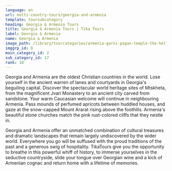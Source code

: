 ```yaml
---
language: en
url: multi-country-tours/georgia-and-armenia
template: toursubcategory
heading: Georgia & Armenia Tours
title: Georgia & Armenia Tours | Tika Tours
label: Georgia & Armenia
name: Georgia & Armenia
image_path: /library/tourcategories/armenia-garni-pagan-temple-the-hellenistic-temple-in-republic-of-armenia_245764552.jpg
imggrp_id: 0
main_category_id: 2
sub_category_id: 17
rank: 10
---
```

<div class="row content-row"><!-- 993 (2)-->
<div class="col-xs-12 col-sm-6 col-md-6"><!-- 1356 -->

Georgia and Armenia are the oldest Christian countries in the world. Lose yourself
in the ancient warren of lanes and courtyards in Georgia's beguiling capital. Discover
the spectacular world heritage sites of Mtskheta, from the magnificent Jvari Monastery
to an ancient city carved from sandstone. Your warm Caucasian welcome will continue
in neighbouring Armenia. Pass mounds of perfumed apricots between huddled houses,
and gaze at the snow\-capped Mount Ararat rising above the foothills. Armenia's
beautiful stone churches match the pink rust\-colored cliffs that they nestle in.

</div>

<div class="col-xs-12 col-sm-6 col-md-6"><!-- 1357 -->

Georgia and Armenia offer an unmatched combination of cultural treasures and dramatic
landscapes that remain largely undiscovered by the wider world. Everywhere you go
will be suffused with the proud traditions of the past and a generous swig of hospitality.
TikaTours give you the opportunity to breathe in this powerful whiff of history,
to immerse yourselves in the seductive countryside, slide your tongue over Georgian
wine and a kick of Armenian cognac and return home with a lifetime of memories.

</div>

</div>
